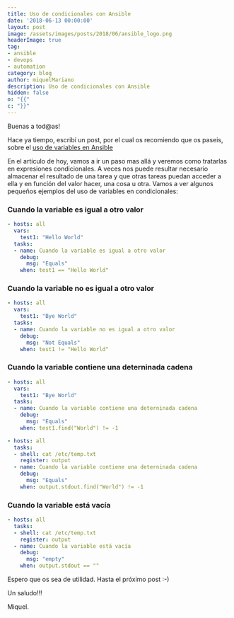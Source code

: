 ```yaml
---
title: Uso de condicionales con Ansible
date: '2018-06-13 00:00:00'
layout: post
image: /assets/images/posts/2018/06/ansible_logo.png
headerImage: true
tag:
- ansible
- devops
- automation
category: blog
author: miquelMariano
description: Uso de condicionales con Ansible
hidden: false
o: "{{"
c: "}}"
---
```


Buenas a tod@as!

Hace ya tiempo, escribí un post, por el cual os recomiendo que os paseis, sobre el [uso de variables en Ansible](https://miquelmariano.github.io//2018/01/ansible-vars/)

En el artículo de hoy, vamos a ir un paso mas allá y veremos como tratarlas en expresiones condicionales. A veces nos puede resultar necesario almacenar el resultado de una tarea y que otras tareas puedan acceder a ella y en función del valor hacer, una cosa u otra. Vamos a ver algunos pequeños ejemplos del uso de variables en condicionales:

### Cuando la variable es igual a otro valor

```yaml
- hosts: all
  vars:
    test1: "Hello World"
  tasks:
  - name: Cuando la variable es igual a otro valor
    debug:
      msg: "Equals"
    when: test1 == "Hello World"
```

### Cuando la variable no es igual a otro valor

```yaml
- hosts: all
  vars:
    test1: "Bye World"
  tasks:
  - name: Cuando la variable no es igual a otro valor
    debug:
      msg: "Not Equals"
    when: test1 != "Hello World"
```

### Cuando la variable contiene una deterninada cadena

```yaml
- hosts: all
  vars:
    test1: "Bye World"
  tasks:
  - name: Cuando la variable contiene una deterninada cadena
    debug:
      msg: "Equals"
    when: test1.find("World") != -1
```

```yaml
- hosts: all
  tasks:
  - shell: cat /etc/temp.txt
    register: output
  - name: Cuando la variable contiene una deterninada cadena
    debug:
      msg: "Equals"
    when: output.stdout.find("World") != -1
```

### Cuando la variable está vacía

```yaml
- hosts: all
  tasks:
  - shell: cat /etc/temp.txt
    register: output
  - name: Cuando la variable está vacía
    debug:
      msg: "empty"
    when: output.stdout == ""
```


Espero que os sea de utilidad. Hasta el próximo post :-)

Un saludo!!!


Miquel.